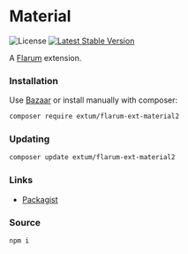 # Material

![License](https://img.shields.io/badge/license-MIT-blue.svg) [![Latest Stable Version](https://img.shields.io/packagist/v/extum/flarum-ext-material2.svg)](https://packagist.org/packages/extum/flarum-ext-material2)

A [Flarum](http://flarum.org) extension. 

### Installation

Use [Bazaar](https://discuss.flarum.org/d/5151-flagrow-bazaar-the-extension-marketplace) or install manually with composer:

```sh
composer require extum/flarum-ext-material2
```

### Updating

```sh
composer update extum/flarum-ext-material2
```

### Links

- [Packagist](https://packagist.org/packages/extum/flarum-ext-material2)

### Source

```sh
npm i
```